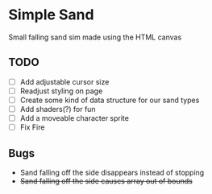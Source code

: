 # Simple Sand

Small falling sand sim made using the HTML canvas

## TODO
- [ ] Add adjustable cursor size
- [ ] Readjust styling on page
- [ ] Create some kind of data structure for our sand types
- [ ] Add shaders(?) for fun
- [ ] Add a moveable character sprite
- [ ] Fix Fire 

## Bugs
- Sand falling off the side disappears instead of stopping
- ~~Sand falling off the side causes array out of bounds~~